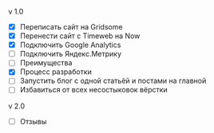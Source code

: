 v 1.0

- [x] Переписать сайт на Gridsome
- [x] Перенести сайт с Timeweb на Now
- [x] Подключить Google Analytics
- [ ] Подключить Яндекс.Метрику
- [ ] Преимущества
- [x] Процесс разработки
- [ ] Запустить блог с одной статьёй и постами на главной
- [ ] Избавиться от всех несостыковок вёрстки

v 2.0

- [ ] Отзывы
